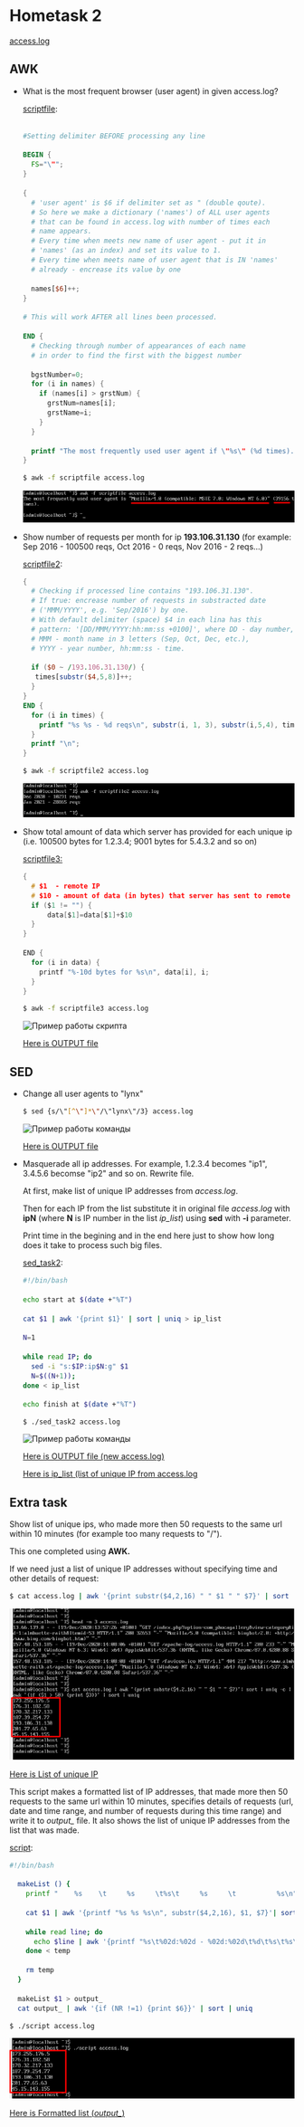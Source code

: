 # Hometask 2

[access.log](/2/access.log)

## AWK

* What is the most frequent browser (user agent) in given access.log?

  [scriptfile](/2/scriptfile):
  ```awk

  #Setting delimiter BEFORE processing any line

  BEGIN {
    FS="\"";
  }
  
  {
    # 'user agent' is $6 if delimiter set as " (double qoute).
    # So here we make a dictionary ('names') of ALL user agents 
    # that can be found in access.log with number of times each 
    # name appears.
    # Every time when meets new name of user agent - put it in 
    # 'names' (as an index) and set its value to 1.
    # Every time when meets name of user agent that is IN 'names' 
    # already - encrease its value by one

    names[$6]++;
  }

  # This will work AFTER all lines been processed.

  END {
    # Checking through number of appearances of each name 
    # in order to find the first with the biggest number

    bgstNumber=0;
    for (i in names) {
      if (names[i] > grstNum) {
        grstNum=names[i];
        grstName=i;
      }
    }

    printf "The most frequently used user agent if \"%s\" (%d times).\n\n";
  }
  ```
  ```sh
  $ awk -f scriptfile access.log
  ```
  
  ![Пример работы скрипта](/2/screenshots/taskAWK_1.png)


* Show number of requests per month for ip **193.106.31.130** (for example: Sep 2016 - 100500 reqs, Oct 2016 - 0 reqs, Nov 2016 - 2 reqs...)

  [scriptfile2](/2/scriptfile2):
  
  ```awk
  {
    # Checking if processed line contains "193.106.31.130".
    # If true: encrease number of requests in substracted date 
    # ('MMM/YYYY', e.g. 'Sep/2016') by one.
    # With default delimiter (space) $4 in each lina has this
    # pattern: '[DD/MMM/YYYY:hh:mm:ss +0100]', where DD - day number,
    # MMM - month name in 3 letters (Sep, Oct, Dec, etc.), 
    # YYYY - year number, hh:mm:ss - time.

    if ($0 ~ /193.106.31.130/) {
     times[substr($4,5,8)]++;
    }
  }
  END {
    for (i in times) {
      printf "%s %s - %d reqs\n", substr(i, 1, 3), substr(i,5,4), times[i];
    }
    printf "\n";
  }
  ```
   ```sh
  $ awk -f scriptfile2 access.log
  ```
  
  ![Пример работы скрипта](/2/screenshots/taskAWK_2.png)


* Show total amount of data which server has provided for each unique ip (i.e. 100500 bytes for 1.2.3.4; 9001 bytes for 5.4.3.2 and so on)

  [scriptfile3:](/2/scriptfile3)
  
  ```c
  {
    # $1  - remote IP
    # $10 - amount of data (in bytes) that server has sent to remote IP
    if ($1 != "") {
        data[$1]=data[$1]+$10
    }
  }
  
  END {
    for (i in data) {
      printf "%-10d bytes for %s\n", data[i], i;
    }
  }
  ```
  
    ```sh
  $ awk -f scriptfile3 access.log
  ```
  
  ![Пример работы скрипта](/2/screenshots/taskAWK_3.png)
   
  [Here is OUTPUT file](/2/AWK_task3_OUTPUT)
 
 
 ## SED 
 
  * Change all user agents to "lynx"
    
    ```sh
    $ sed {s/\"[^\"]*\"/\"lynx\"/3} access.log
    ```
    
    ![Пример работы команды](/2/screenshots/taskSED_1.png)
    
    [Here is OUTPUT file](/2/SED_task1_OUTPUT)
  
  * Masquerade all ip addresses. For example, 1.2.3.4 becomes "ip1", 3.4.5.6 becomse "ip2" and so on. Rewrite file.
  
    At first, make list of unique IP addresses from *access.log*.
    
    Then for each IP from the list substitute it in original file *access.log* with **ipN** (where **N** is IP number in the list *ip_list*) using **sed** with **-i** parameter.
  
    Print time in the begining and in the end here just to show how long does it take to process such big files.
    
    [sed_task2](/2/sed_task2_new):
  
    ```sh 
    #!/bin/bash
    
    echo start at $(date +"%T")

    cat $1 | awk '{print $1}' | sort | uniq > ip_list

    N=1

    while read IP; do
      sed -i "s:$IP:ip$N:g" $1
      N=$((N+1));
    done < ip_list

    echo finish at $(date +"%T")
    ```
    
    ```
    $ ./sed_task2 access.log
    ```
       
    ![Пример работы команды](/2/screenshots/taskSED_2_new.png)
    
    [Here is OUTPUT file (new access.log)](/2/SED_task2_OUTPUT_new)
    
    [Here is ip_list (list of unique IP from access.log](/2/ip_list)
  
  ## Extra task
  
  Show list of unique ips, who made more then 50 requests to the same url within 10 minutes (for example too many requests to "/").
  
  This one completed using **AWK.**
  
  If we need just a list of unique IP addresses without specifying time and other details of request:

  ```sh
  $ cat access.log | awk '{print substr($4,2,16) " " $1 " " $7}' | sort | uniq -c | awk '{ if ($1 > 50) {print $3}}' | sort | uniq
  ```
  
  ![Пример работы команды](/2/screenshots/task_EXTRA_1.png)
   
   [Here is List of unique IP](/2/task_EXTRA_OUTPUT_1)
  
  
  This script makes a formatted list of IP addresses, that made more then 50 requests to the same url within 10 minutes, specifies details of requests (url, date and time range, and number of requests during this time range) and write it to *output_* file. It also shows the list of unique IP addresses from the list that was made.
  
  [script](/2/script):
  
  ```sh
  #!/bin/bash

    makeList () {
      printf "    %s    \t     %s     \t%s\t     %s     \t          %s\n" "DATE" "TIME" "REQ" "IP" "URL"

      cat $1 | awk '{printf "%s %s %s\n", substr($4,2,16), $1, $7}'| sort | uniq -c | awk '{if ($1 > 50) {printf "%s %s %d %s %s\n", substr($2,1,11), substr($2,13,4), $1, $3, $4}}' > temp

      while read line; do
        echo $line | awk '{printf "%s\t%02d:%02d - %02d:%02d\t%d\t%s\t%s\n", $1, substr($2,1,2), substr($2,4,1)*10, substr($2,4,1) < 5 ? substr($2,1,2) : (substr($2,1,2) < 23 ? substr($2,1,2)+1 : 0), substr($2,4,1) < 5 ? (substr($2,4,1)+1)*10 :0, $3, $4, $5}';
      done < temp

      rm temp
    }

    makeList $1 > output_
    cat output_ | awk '{if (NR !=1) {print $6}}' | sort | uniq 
  ```
  
  ```sh
  $ ./script access.log
  ```
  
  ![Пример работы команды](/2/screenshots/task_EXTRA_2.png)
  
  [Here is Formatted list (*output_*)](/2/task_EXTRA_OUTPUT_2)
  
    
     
  
  
 
  
  
